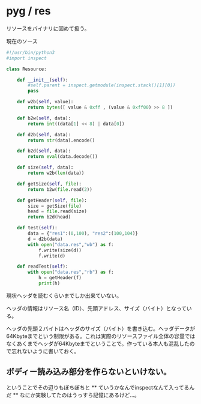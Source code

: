# pyg / res

リソースをバイナリに固めて扱う。

現在のソース

```python
#!/usr/bin/python3
#import inspect

class Resource:

	def __init__(self):
		#self.parent = inspect.getmodule(inspect.stack()[1][0])
		pass

	def w2b(self, value):
		return bytes([ value & 0xff , (value & 0xff00) >> 8 ])

	def b2w(self, data):
		return int((data[1] << 8) | data[0])

	def d2b(self, data):
		return str(data).encode()

	def b2d(self, data):
		return eval(data.decode())

	def size(self, data):
		return w2b(len(data))

	def getSize(self, file):
		return b2w(file.read(2))

	def getHeader(self, file):
		size = getSize(file)
		head = file.read(size)
		return b2d(head)

	def test(self):
		data = {"res1":(0,100), "res2":(100,104)}
		d = d2b(data)
		with open("data.res","wb") as f:
			f.write(size(d))
			f.write(d)

	def readTest(self):
		with open("data.res","rb") as f:
			h = getHeader(f)
			print(h)
```

現状ヘッダを読むくらいまでしか出来ていない。

ヘッダの情報はリソース名（ID）、先頭アドレス、サイズ（バイト）となっている。

ヘッダの先頭２バイトはヘッダのサイズ（バイト）を書き込む。ヘッダデータが64Kbyteまでという制限がある。これは実際のリソースファイル全体の容量ではなくあくまでヘッダが64Kbyteまでということで。作っている本人も混乱したので忘れないように書いておく。

## ボディー読み込み部分を作らないといけない。

ということでその辺りもぼちぼちと
** ていうかなんでinspectなんて入ってるんだ ** なにか実験してたのはうっすら記憶にあるけど…。
